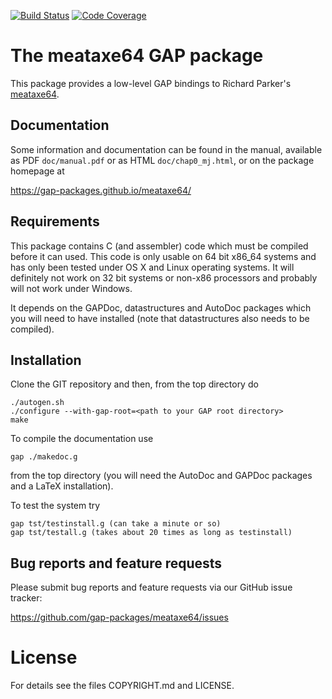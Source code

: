 [![Build Status](https://github.com/gap-packages/meataxe64/workflows/CI/badge.svg?branch=master)](https://github.com/gap-packages/meataxe64/actions?query=workflow%3ACI+branch%3Amaster)
[![Code Coverage](https://codecov.io/github/gap-packages/meataxe64/coverage.svg?branch=master&token=)](https://codecov.io/gh/gap-packages/meataxe64)

# The meataxe64 GAP package

This package provides a low-level GAP bindings to Richard
Parker's [meataxe64](https://meataxe64.wordpress.com).

## Documentation

Some information and documentation can be found in the manual, available
as PDF `doc/manual.pdf` or as HTML `doc/chap0_mj.html`, or on the package
homepage at

<https://gap-packages.github.io/meataxe64/>

## Requirements

This package contains C (and assembler) code which must be compiled
before it can used. This code is only usable on 64 bit x86_64 systems
and has only been tested under OS X and Linux operating systems. It
will definitely not work on 32 bit systems or non-x86 processors and
probably will not work under Windows.

It depends on the GAPDoc, datastructures and AutoDoc packages which
you will need to have installed (note that datastructures also needs
to be compiled).

## Installation

Clone the GIT repository and then, from the top directory do

```
./autogen.sh
./configure --with-gap-root=<path to your GAP root directory>
make
```

To compile the documentation use

```
gap ./makedoc.g
```

from the top directory (you will need the AutoDoc and GAPDoc packages
and a LaTeX installation).

To test the system try

```
gap tst/testinstall.g (can take a minute or so)
gap tst/testall.g (takes about 20 times as long as testinstall)
```

## Bug reports and feature requests

Please submit bug reports and feature requests via our GitHub issue tracker:

  <https://github.com/gap-packages/meataxe64/issues>


# License

For details see the files COPYRIGHT.md and LICENSE.


